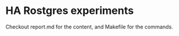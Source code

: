 HA Rostgres experiments
=======================

Checkout report.md for the content, and Makefile for the commands.
